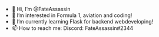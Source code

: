 - 👋 Hi, I’m @FateAssassin
- 👀 I’m interested in Formula 1, aviation and coding!
- 🌱 I’m currently learning Flask for backend webdeveloping!
- 📫 How to reach me:
    Discord: FateAssassin#2344
    

<!---
FateAssassin/FateAssassin is a ✨ special ✨ repository because its `README.md` (this file) appears on your GitHub profile.
You can click the Preview link to take a look at your changes.
--->
